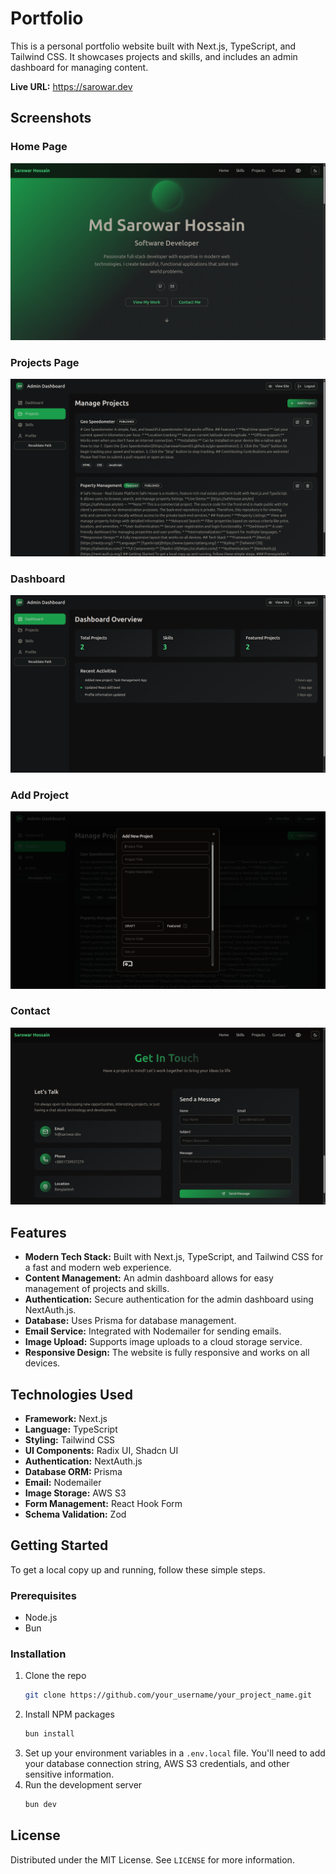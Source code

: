 # Portfolio

This is a personal portfolio website built with Next.js, TypeScript, and Tailwind CSS. It showcases projects and skills, and includes an admin dashboard for managing content.

**Live URL:** https://sarowar.dev

## Screenshots

### Home Page
![Home Page](./preview/home.png)

### Projects Page
![Projects Page](./preview/projects-dash.png)

### Dashboard
![Dashboard](./preview/dash.png)

### Add Project
![Add Project](./preview/add-project.png)

### Contact
![Contact](./preview/contact.png)


## Features

*   **Modern Tech Stack:** Built with Next.js, TypeScript, and Tailwind CSS for a fast and modern web experience.
*   **Content Management:** An admin dashboard allows for easy management of projects and skills.
*   **Authentication:** Secure authentication for the admin dashboard using NextAuth.js.
*   **Database:** Uses Prisma for database management.
*   **Email Service:** Integrated with Nodemailer for sending emails.
*   **Image Upload:** Supports image uploads to a cloud storage service.
*   **Responsive Design:** The website is fully responsive and works on all devices.

## Technologies Used

*   **Framework:** Next.js
*   **Language:** TypeScript
*   **Styling:** Tailwind CSS
*   **UI Components:** Radix UI, Shadcn UI
*   **Authentication:** NextAuth.js
*   **Database ORM:** Prisma
*   **Email:** Nodemailer
*   **Image Storage:** AWS S3
*   **Form Management:** React Hook Form
*   **Schema Validation:** Zod

## Getting Started

To get a local copy up and running, follow these simple steps.

### Prerequisites

*   Node.js
*   Bun

### Installation

1.  Clone the repo
    ```sh
    git clone https://github.com/your_username/your_project_name.git
    ```
2.  Install NPM packages
    ```sh
    bun install
    ```
3.  Set up your environment variables in a `.env.local` file. You'll need to add your database connection string, AWS S3 credentials, and other sensitive information.
4.  Run the development server
    ```sh
    bun dev
    ```

## License

Distributed under the MIT License. See `LICENSE` for more information.